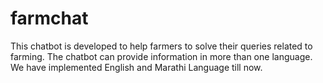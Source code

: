 # farmchat
 This chatbot is developed to help farmers to solve their queries related to farming. The chatbot can provide information in more than one language. We have implemented English and Marathi Language till now.
